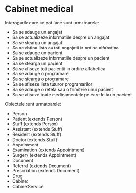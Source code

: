 # Cabinet medical

Interogarile care se pot face sunt urmatoarele:
* Sa se adauge un angajat
* Sa se actualizeze informatiile despre un angajat
* Sa se stearga un angajat
* Sa se obtina lista cu toti angajatii in ordine alfabetica
* Sa se adauge un pacient
* Sa se actualizeze informatiile despre un pacient
* Sa se stearga un pacient 
* Sa se afiseze toti pacientii in ordine alfabetica
* Sa se adauge o programare
* Sa se stearga o programare
* Sa se afiseze lista tuturor programarilor
* Sa se adauge o reteta sau o trimitere unui pacient
* Sa se afiseze toate medicamentele pe care le ia un pacient


Obiectele sunt urmatoarele: 
* Person
* Patient (extends Person)
* Stuff (extends Person)
* Assistant (extends Stuff)
* Resident (extends Stuff)
* Doctor (extends Stuff)
* Appointment
* Examination (extends Appointment)
* Surgery (extends Appointment)
* Document
* Referral (extends Document)
* Prescription (extends Document)
* Drug
* Cabinet
* CabinetService
